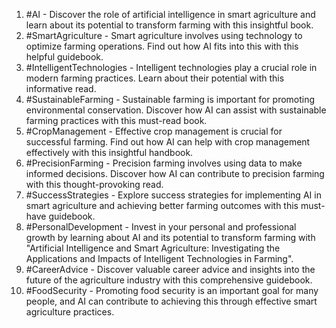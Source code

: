 1. #AI - Discover the role of artificial intelligence in smart agriculture and learn about its potential to transform farming with this insightful book.
2. #SmartAgriculture - Smart agriculture involves using technology to optimize farming operations. Find out how AI fits into this with this helpful guidebook.
3. #IntelligentTechnologies - Intelligent technologies play a crucial role in modern farming practices. Learn about their potential with this informative read.
4. #SustainableFarming - Sustainable farming is important for promoting environmental conservation. Discover how AI can assist with sustainable farming practices with this must-read book.
5. #CropManagement - Effective crop management is crucial for successful farming. Find out how AI can help with crop management effectively with this insightful handbook.
6. #PrecisionFarming - Precision farming involves using data to make informed decisions. Discover how AI can contribute to precision farming with this thought-provoking read.
7. #SuccessStrategies - Explore success strategies for implementing AI in smart agriculture and achieving better farming outcomes with this must-have guidebook.
8. #PersonalDevelopment - Invest in your personal and professional growth by learning about AI and its potential to transform farming with "Artificial Intelligence and Smart Agriculture: Investigating the Applications and Impacts of Intelligent Technologies in Farming".
9. #CareerAdvice - Discover valuable career advice and insights into the future of the agriculture industry with this comprehensive guidebook.
10. #FoodSecurity - Promoting food security is an important goal for many people, and AI can contribute to achieving this through effective smart agriculture practices.
